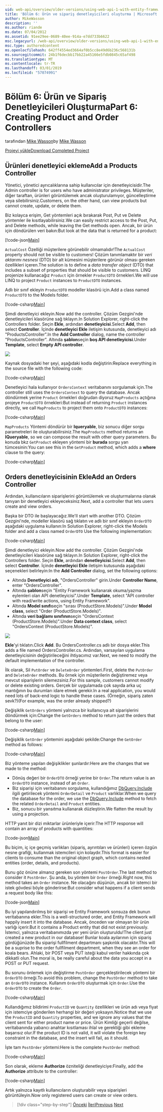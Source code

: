 ```yaml
---
uid: web-api/overview/older-versions/using-web-api-1-with-entity-framework-5/using-web-api-with-entity-framework-part-6
title: 'Bölüm 6: Ürün ve sipariş denetleyicileri oluşturma | Microsoft Docs'
author: MikeWasson
description: ''
ms.author: riande
ms.date: 07/04/2012
ms.assetid: 91ee29ee-0689-40ee-914a-e7dd733b6622
msc.legacyurl: /web-api/overview/older-versions/using-web-api-1-with-entity-framework-5/using-web-api-with-entity-framework-part-6
msc.type: authoredcontent
ms.openlocfilehash: 642ff4554ed3664af0b5cc8e49d6b236c568131b
ms.sourcegitcommit: 24b1f6decbb17bb22a45166e5fdb0845c65af498
ms.translationtype: MT
ms.contentlocale: tr-TR
ms.lasthandoff: 03/01/2019
ms.locfileid: "57074991"
---
```

<a name="part-6-creating-product-and-order-controllers"></a><span data-ttu-id="de822-102">Bölüm 6: Ürün ve Sipariş Denetleyicileri Oluşturma</span><span class="sxs-lookup"><span data-stu-id="de822-102">Part 6: Creating Product and Order Controllers</span></span>
====================
<span data-ttu-id="de822-103">tarafından [Mike Wasson](https://github.com/MikeWasson)</span><span class="sxs-lookup"><span data-stu-id="de822-103">by [Mike Wasson](https://github.com/MikeWasson)</span></span>

[<span data-ttu-id="de822-104">Projeyi yükle</span><span class="sxs-lookup"><span data-stu-id="de822-104">Download Completed Project</span></span>](http://code.msdn.microsoft.com/ASP-NET-Web-API-with-afa30545)

## <a name="add-a-products-controller"></a><span data-ttu-id="de822-105">Ürünleri denetleyici ekleme</span><span class="sxs-lookup"><span data-stu-id="de822-105">Add a Products Controller</span></span>

<span data-ttu-id="de822-106">Yönetici, yönetici ayrıcalıklarına sahip kullanıcılar için denetleyicisidir.</span><span class="sxs-lookup"><span data-stu-id="de822-106">The Admin controller is for users who have administrator privileges.</span></span> <span data-ttu-id="de822-107">Müşteriler, diğer taraftan, ürünleri görüntülemek ancak oluşturulamıyor, güncelleştirme veya silebilirsiniz.</span><span class="sxs-lookup"><span data-stu-id="de822-107">Customers, on the other hand, can view products but cannot create, update, or delete them.</span></span>

<span data-ttu-id="de822-108">Biz kolayca erişim, Get yöntemleri açık bırakarak Post, Put ve Delete yöntemler ile kısıtlayabilirsiniz.</span><span class="sxs-lookup"><span data-stu-id="de822-108">We can easily restrict access to the Post, Put, and Delete methods, while leaving the Get methods open.</span></span> <span data-ttu-id="de822-109">Ancak, bir ürün için döndürülen veri bakın:</span><span class="sxs-lookup"><span data-stu-id="de822-109">But look at the data that is returned for a product:</span></span>

[!code-json[Main](using-web-api-with-entity-framework-part-6/samples/sample1.json?highlight=1)]

<span data-ttu-id="de822-110">`ActualCost` Özelliği müşterilere görünebilir olmamalıdır!</span><span class="sxs-lookup"><span data-stu-id="de822-110">The `ActualCost` property should not be visible to customers!</span></span> <span data-ttu-id="de822-111">Çözüm tanımlamaktır bir *veri aktarımı nesnesi* (DTO) bir alt kümesini müşterilere görünür olması gereken özellikleri içeren.</span><span class="sxs-lookup"><span data-stu-id="de822-111">The solution is to define a *data transfer object* (DTO) that includes a subset of properties that should be visible to customers.</span></span> <span data-ttu-id="de822-112">LINQ projenize kullanacağız `Product` için örnekler `ProductDTO` örnekleri.</span><span class="sxs-lookup"><span data-stu-id="de822-112">We will use LINQ to project `Product` instances to `ProductDTO` instances.</span></span>

<span data-ttu-id="de822-113">Adlı bir sınıf ekleyin `ProductDTO` modeller klasörü için.</span><span class="sxs-lookup"><span data-stu-id="de822-113">Add a class named `ProductDTO` to the Models folder.</span></span>

[!code-csharp[Main](using-web-api-with-entity-framework-part-6/samples/sample2.cs)]

<span data-ttu-id="de822-114">Şimdi denetleyici ekleyin.</span><span class="sxs-lookup"><span data-stu-id="de822-114">Now add the controller.</span></span> <span data-ttu-id="de822-115">Çözüm Gezgini'nde denetleyicileri klasörüne sağ tıklayın.</span><span class="sxs-lookup"><span data-stu-id="de822-115">In Solution Explorer, right-click the Controllers folder.</span></span> <span data-ttu-id="de822-116">Seçin **Ekle**, ardından **denetleyicisi**.</span><span class="sxs-lookup"><span data-stu-id="de822-116">Select **Add**, then select **Controller**.</span></span> <span data-ttu-id="de822-117">İçinde **denetleyici Ekle** iletişim kutusunda, denetleyici adı &quot;ProductsController&quot;.</span><span class="sxs-lookup"><span data-stu-id="de822-117">In the **Add Controller** dialog, name the controller &quot;ProductsController&quot;.</span></span> <span data-ttu-id="de822-118">Altında **şablon**seçin **boş API denetleyicisi**.</span><span class="sxs-lookup"><span data-stu-id="de822-118">Under **Template**, select **Empty API controller**.</span></span>

![](using-web-api-with-entity-framework-part-6/_static/image1.png)

<span data-ttu-id="de822-119">Kaynak dosyadaki her şeyi, aşağıdaki kodla değiştirin:</span><span class="sxs-lookup"><span data-stu-id="de822-119">Replace everything in the source file with the following code:</span></span>

[!code-csharp[Main](using-web-api-with-entity-framework-part-6/samples/sample3.cs)]

<span data-ttu-id="de822-120">Denetleyici hala kullanıyor `OrdersContext` veritabanını sorgulamak için.</span><span class="sxs-lookup"><span data-stu-id="de822-120">The controller still uses the `OrdersContext` to query the database.</span></span> <span data-ttu-id="de822-121">Ancak döndürmek yerine `Product` örnekleri doğrudan diyoruz `MapProducts` açtığına projeye `ProductDTO` örnekleri:</span><span class="sxs-lookup"><span data-stu-id="de822-121">But instead of returning `Product` instances directly, we call `MapProducts` to project them onto `ProductDTO` instances:</span></span>

[!code-csharp[Main](using-web-api-with-entity-framework-part-6/samples/sample4.cs?highlight=1)]

<span data-ttu-id="de822-122">`MapProducts` Yöntemi döndürür bir **Iqueryable**, biz sonucu diğer sorgu parametreleri ile oluşturabilirsiniz.</span><span class="sxs-lookup"><span data-stu-id="de822-122">The `MapProducts` method returns an **IQueryable**, so we can compose the result with other query parameters.</span></span> <span data-ttu-id="de822-123">Bu konuda bkz `GetProduct` ekleyen yöntemi bir **burada** sorgu yan tümcesinin:</span><span class="sxs-lookup"><span data-stu-id="de822-123">You can see this in the `GetProduct` method, which adds a **where** clause to the query:</span></span>

[!code-csharp[Main](using-web-api-with-entity-framework-part-6/samples/sample5.cs?highlight=2)]

## <a name="add-an-orders-controller"></a><span data-ttu-id="de822-124">Orders denetleyicisinin Ekle</span><span class="sxs-lookup"><span data-stu-id="de822-124">Add an Orders Controller</span></span>

<span data-ttu-id="de822-125">Ardından, kullanıcıların siparişlerini görüntülemek ve oluşturmalarına olanak tanıyan bir denetleyici ekleyeceksiniz.</span><span class="sxs-lookup"><span data-stu-id="de822-125">Next, add a controller that lets users create and view orders.</span></span>

<span data-ttu-id="de822-126">Başka bir DTO ile başlayacağız.</span><span class="sxs-lookup"><span data-stu-id="de822-126">We'll start with another DTO.</span></span> <span data-ttu-id="de822-127">Çözüm Gezgini'nde, modeller klasörü sağ tıklatın ve adlı bir sınıf ekleyin `OrderDTO` aşağıdaki uygulama kullanın:</span><span class="sxs-lookup"><span data-stu-id="de822-127">In Solution Explorer, right-click the Models folder and add a class named `OrderDTO` Use the following implementation:</span></span>

[!code-csharp[Main](using-web-api-with-entity-framework-part-6/samples/sample6.cs)]

<span data-ttu-id="de822-128">Şimdi denetleyici ekleyin.</span><span class="sxs-lookup"><span data-stu-id="de822-128">Now add the controller.</span></span> <span data-ttu-id="de822-129">Çözüm Gezgini'nde denetleyicileri klasörüne sağ tıklayın.</span><span class="sxs-lookup"><span data-stu-id="de822-129">In Solution Explorer, right-click the Controllers folder.</span></span> <span data-ttu-id="de822-130">Seçin **Ekle**, ardından **denetleyicisi**.</span><span class="sxs-lookup"><span data-stu-id="de822-130">Select **Add**, then select **Controller**.</span></span> <span data-ttu-id="de822-131">İçinde **denetleyici Ekle** iletişim kutusunda aşağıdaki seçenekleri belirleyin:</span><span class="sxs-lookup"><span data-stu-id="de822-131">In the **Add Controller** dialog, set the following options:</span></span>

- <span data-ttu-id="de822-132">Altında **Denetleyici adı**, "OrdersController" girin.</span><span class="sxs-lookup"><span data-stu-id="de822-132">Under **Controller Name**, enter "OrdersController".</span></span>
- <span data-ttu-id="de822-133">Altında **şablon**seçin "Entity Framework kullanarak okuma/yazma eylemleri olan API denetleyicisi".</span><span class="sxs-lookup"><span data-stu-id="de822-133">Under **Template**, select "API controller with read/write actions, using Entity Framework".</span></span>
- <span data-ttu-id="de822-134">Altında **Model sınıfı**seçin &quot;sırası (ProductStore.Models)&quot;.</span><span class="sxs-lookup"><span data-stu-id="de822-134">Under **Model class**, select &quot;Order (ProductStore.Models)&quot;.</span></span>
- <span data-ttu-id="de822-135">Altında **veri bağlamı sınıfının**seçin &quot;OrdersContext (ProductStore.Models)&quot;.</span><span class="sxs-lookup"><span data-stu-id="de822-135">Under **Data context class**, select &quot;OrdersContext (ProductStore.Models)&quot;.</span></span>

![](using-web-api-with-entity-framework-part-6/_static/image2.png)

<span data-ttu-id="de822-136">**Ekle**'yi tıklatın.</span><span class="sxs-lookup"><span data-stu-id="de822-136">Click **Add**.</span></span> <span data-ttu-id="de822-137">Bu OrdersController.cs adlı bir dosya ekler.</span><span class="sxs-lookup"><span data-stu-id="de822-137">This adds a file named OrdersController.cs.</span></span> <span data-ttu-id="de822-138">Ardından, varsayılan uygulama denetleyicisinin değiştirileceğini ihtiyacımız var.</span><span class="sxs-lookup"><span data-stu-id="de822-138">Next, we need to modify the default implementation of the controller.</span></span>

<span data-ttu-id="de822-139">İlk olarak, Sil `PutOrder` ve `DeleteOrder` yöntemleri.</span><span class="sxs-lookup"><span data-stu-id="de822-139">First, delete the `PutOrder` and `DeleteOrder` methods.</span></span> <span data-ttu-id="de822-140">Bu örnek için müşterilerin değiştiremez veya mevcut siparişlerin silemezsiniz.</span><span class="sxs-lookup"><span data-stu-id="de822-140">For this sample, customers cannot modify or delete existing orders.</span></span> <span data-ttu-id="de822-141">Gerçek bir uygulamada çok sayıda arka uç mantığının bu durumları idare etmek gerekir.</span><span class="sxs-lookup"><span data-stu-id="de822-141">In a real application, you would need lots of back-end logic to handle these cases.</span></span> <span data-ttu-id="de822-142">(Örneğin, sipariş zaten sevk?)</span><span class="sxs-lookup"><span data-stu-id="de822-142">(For example, was the order already shipped?)</span></span>

<span data-ttu-id="de822-143">Değişiklik `GetOrders` yöntemi yalnızca bir kullanıcıya ait siparişlerini döndürmek için:</span><span class="sxs-lookup"><span data-stu-id="de822-143">Change the `GetOrders` method to return just the orders that belong to the user:</span></span>

[!code-csharp[Main](using-web-api-with-entity-framework-part-6/samples/sample7.cs)]

<span data-ttu-id="de822-144">Değişiklik `GetOrder` yöntemini aşağıdaki şekilde:</span><span class="sxs-lookup"><span data-stu-id="de822-144">Change the `GetOrder` method as follows:</span></span>

[!code-csharp[Main](using-web-api-with-entity-framework-part-6/samples/sample8.cs)]

<span data-ttu-id="de822-145">Biz yönteme yapılan değişiklikler şunlardır:</span><span class="sxs-lookup"><span data-stu-id="de822-145">Here are the changes that we made to the method:</span></span>

- <span data-ttu-id="de822-146">Dönüş değeri bir `OrderDTO` örneği yerine bir `Order`.</span><span class="sxs-lookup"><span data-stu-id="de822-146">The return value is an `OrderDTO` instance, instead of an `Order`.</span></span>
- <span data-ttu-id="de822-147">Biz siparişi için veritabanını sorgulama, kullandığımız [DbQuery.Include](https://msdn.microsoft.com/library/gg696395) ilgili getirilecek yöntemi `OrderDetail` ve `Product` varlıklar.</span><span class="sxs-lookup"><span data-stu-id="de822-147">When we query the database for the order, we use the [DbQuery.Include](https://msdn.microsoft.com/library/gg696395) method to fetch the related `OrderDetail` and `Product` entities.</span></span>
- <span data-ttu-id="de822-148">Biz, sonucu bir yansıtma kullanarak düzleştirin.</span><span class="sxs-lookup"><span data-stu-id="de822-148">We flatten the result by using a projection.</span></span>

<span data-ttu-id="de822-149">HTTP yanıt bir dizi miktarlar ürünleriyle içerir:</span><span class="sxs-lookup"><span data-stu-id="de822-149">The HTTP response will contain an array of products with quantities:</span></span>

[!code-json[Main](using-web-api-with-entity-framework-part-6/samples/sample9.json)]

<span data-ttu-id="de822-150">Bu biçim, iç içe geçmiş varlıkları (sipariş, ayrıntıları ve ürünleri) içeren özgün nesne grafiği, kullanmak istemcileri için kolaydır.</span><span class="sxs-lookup"><span data-stu-id="de822-150">This format is easier for clients to consume than the original object graph, which contains nested entities (order, details, and products).</span></span>

<span data-ttu-id="de822-151">Bunu göz önüne almanız gereken son yöntemi `PostOrder`.</span><span class="sxs-lookup"><span data-stu-id="de822-151">The last method to consider it `PostOrder`.</span></span> <span data-ttu-id="de822-152">Şu anda, bu yöntem bir `Order` örneği.</span><span class="sxs-lookup"><span data-stu-id="de822-152">Right now, this method takes an `Order` instance.</span></span> <span data-ttu-id="de822-153">Ne olacağını düşünün, ancak bir istemci bir istek gövdesi böyle gönderirse:</span><span class="sxs-lookup"><span data-stu-id="de822-153">But consider what happens if a client sends a request body like this:</span></span>

[!code-json[Main](using-web-api-with-entity-framework-part-6/samples/sample10.json)]

<span data-ttu-id="de822-154">Bu iyi yapılandırılmış bir siparişi ve Entity Framework sonsuza dek bunun veritabanına ekler.</span><span class="sxs-lookup"><span data-stu-id="de822-154">This is a well-structured order, and Entity Framework will happily insert it into the database.</span></span> <span data-ttu-id="de822-155">Ancak, önceden var olmayan bir ürün varlığı içerir.</span><span class="sxs-lookup"><span data-stu-id="de822-155">But it contains a Product entity that did not exist previously.</span></span> <span data-ttu-id="de822-156">İstemci, yalnızca veritabanımızda yer yeni ürün oluşturuldu!</span><span class="sxs-lookup"><span data-stu-id="de822-156">The client just created a new product in our database!</span></span> <span data-ttu-id="de822-157">Bunlar koala ayılarının için sipariş gördüğünüzde Bu siparişi fullfilment departmanı şaşkınlık olacaktır.</span><span class="sxs-lookup"><span data-stu-id="de822-157">This will be a suprise to the order fullfilment department, when they see an order for koala bears.</span></span> <span data-ttu-id="de822-158">Ahlaki, bir POST veya PUT isteği kabul veriler hakkında çok dikkatli olun.</span><span class="sxs-lookup"><span data-stu-id="de822-158">The moral is, be really careful about the data you accept in a POST or PUT request.</span></span>

<span data-ttu-id="de822-159">Bu sorunu önlemek için değiştirme `PostOrder` gerçekleştirilecek yöntemi bir `OrderDTO` örneği.</span><span class="sxs-lookup"><span data-stu-id="de822-159">To avoid this problem, change the `PostOrder` method to take an `OrderDTO` instance.</span></span> <span data-ttu-id="de822-160">Kullanım `OrderDTO` oluşturmak için `Order`.</span><span class="sxs-lookup"><span data-stu-id="de822-160">Use the `OrderDTO` to create the `Order`.</span></span>

[!code-csharp[Main](using-web-api-with-entity-framework-part-6/samples/sample11.cs)]

<span data-ttu-id="de822-161">Kullandığımız bildirimi `ProductID` ve `Quantity` özellikleri ve ürün adı veya fiyat için istemciye gönderilen herhangi bir değeri yoksayın.</span><span class="sxs-lookup"><span data-stu-id="de822-161">Notice that we use the `ProductID` and `Quantity` properties, and we ignore any values that the client sent for either product name or price.</span></span> <span data-ttu-id="de822-162">Ürün Kimliği geçerli değilse, veritabanında yabancı anahtar kısıtlaması ihlal ve gerektiği gibi ekleme başarısız olur.</span><span class="sxs-lookup"><span data-stu-id="de822-162">If the product ID is not valid, it will violate the foreign key constraint in the database, and the insert will fail, as it should.</span></span>

<span data-ttu-id="de822-163">İşte tam `PostOrder` yöntemi:</span><span class="sxs-lookup"><span data-stu-id="de822-163">Here is the complete `PostOrder` method:</span></span>

[!code-csharp[Main](using-web-api-with-entity-framework-part-6/samples/sample12.cs)]

<span data-ttu-id="de822-164">Son olarak, ekleme **Authorize** özniteliği denetleyiciye:</span><span class="sxs-lookup"><span data-stu-id="de822-164">Finally, add the **Authorize** attribute to the controller:</span></span>

[!code-csharp[Main](using-web-api-with-entity-framework-part-6/samples/sample13.cs)]

<span data-ttu-id="de822-165">Artık yalnızca kayıtlı kullanıcıların oluşturabilir veya siparişleri görüntüleyin.</span><span class="sxs-lookup"><span data-stu-id="de822-165">Now only registered users can create or view orders.</span></span>

> [!div class="step-by-step"]
> <span data-ttu-id="de822-166">[Önceki](using-web-api-with-entity-framework-part-5.md)
> [İleri](using-web-api-with-entity-framework-part-7.md)</span><span class="sxs-lookup"><span data-stu-id="de822-166">[Previous](using-web-api-with-entity-framework-part-5.md)
[Next](using-web-api-with-entity-framework-part-7.md)</span></span>
